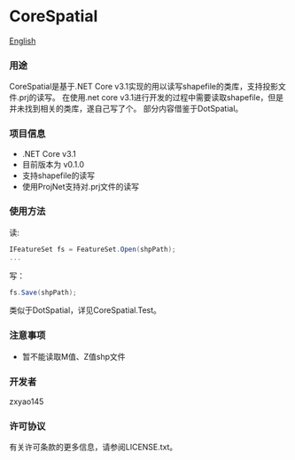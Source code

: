 # CoreSpatial

[English](./README-en.md)

### 用途
CoreSpatial是基于.NET Core v3.1实现的用以读写shapefile的类库，支持投影文件.prj的读写。
在使用.net core v3.1进行开发的过程中需要读取shapefile，但是并未找到相关的类库，遂自己写了个。
部分内容借鉴于DotSpatial。

### 项目信息
+ .NET Core v3.1
+ 目前版本为 v0.1.0
+ 支持shapefile的读写
+ 使用ProjNet支持对.prj文件的读写


### 使用方法
读:
```c#
IFeatureSet fs = FeatureSet.Open(shpPath);
...
```
写：
```c#
fs.Save(shpPath);
```
类似于DotSpatial，详见CoreSpatial.Test。

### 注意事项
+ 暂不能读取M值、Z值shp文件

### 开发者
zxyao145

### 许可协议
有关许可条款的更多信息，请参阅LICENSE.txt。
